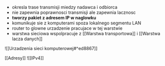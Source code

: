 - okresla trase transmisji miedzy nadawca i odbiorca
- nie zapewnia poprawnosci transmisji ale zapewnia lacznosc
- <b>tworzy pakiet z adresem IP w naglowku</b>
- komunikuje sie z komputerami spoza lokalnego segmentu LAN
- router to glowne urzadzenie pracujace w tej warstwie
- warstwa sieciowa wspolpracuje z [[Warstwa transportowa]] i [[Warstwa lacza danych]]

![[Urzadzenia sieci komputerowej#^ed8867]]

[[Adresy]]
![[IPv4]]